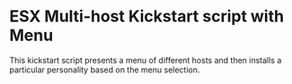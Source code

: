 # ESX Multi-host Kickstart script with Menu
This kickstart script presents a menu of different hosts and then installs a particular personality based on the menu selection.
